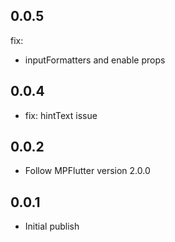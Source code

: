 ## 0.0.5

fix:
- inputFormatters and enable props

## 0.0.4

* fix: hintText issue

## 0.0.2

* Follow MPFlutter version 2.0.0

## 0.0.1

* Initial publish
